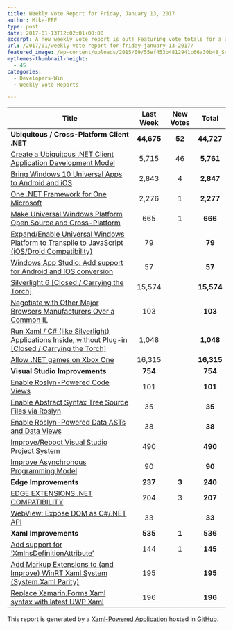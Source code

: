 ```yaml
---
title: Weekly Vote Report for Friday, January 13, 2017
author: Mike-EEE
type: post
date: 2017-01-13T12:02:01+00:00
excerpt: A new weekly vote report is out! Featuring vote totals for a Ubiquitous / Cross-Platform Client .NET (+52 New/44,727 Total), Visual Studio Improvements (+0 New/754 Total), Edge Improvements (+3 New/240 Total), and Xaml Improvements (+1 New/536 Total).
url: /2017/01/weekly-vote-report-for-friday-january-13-2017/
featured_image: /wp-content/uploads/2015/09/55ef453b4812941c66a30b48_Social-Profile-Thick-2561.png
mythemes-thumbnail-height:
  - 45
categories:
  - Developers-Win
  - Weekly Vote Reports

---
```

| Title                                                                                                    | Last Week  |      <span class="new">New Votes</span>      |   Total    |
| -------------------------------------------------------------------------------------------------------- |:----------:|:--------------------------------------------:|:----------:|
| **Ubiquitous / Cross-Platform Client .NET**                                                              | **44,675** | <span class="new"><strong>52</strong></span> | **44,727** |
| [Create a Ubiquitous .NET Client Application Development Model][1]                                       |   5,715    |         <span class="new">46</span>          | **5,761**  |
| [Bring Windows 10 Universal Apps to Android and iOS][2]                                                  |   2,843    |          <span class="new">4</span>          | **2,847**  |
| [One .NET Framework for One Microsoft][3]                                                                |   2,276    |          <span class="new">1</span>          | **2,277**  |
| [Make Universal Windows Platform Open Source and Cross-Platform][4]                                      |    665     |          <span class="new">1</span>          |  **666**   |
| [Expand/Enable Universal Windows Platform to Transpile to JavaScript (iOS/Droid Compatibility)][5]       |     79     |          <span class="new"></span>           |   **79**   |
| [Windows App Studio: Add support for Android and IOS conversion][6]                                      |     57     |          <span class="new"></span>           |   **57**   |
| [Silverlight 6 [Closed / Carrying the Torch]][7]                                                         |   15,574   |          <span class="new"></span>           | **15,574** |
| [Negotiate with Other Major Browsers Manufacturers Over a Common IL][8]                                  |    103     |          <span class="new"></span>           |  **103**   |
| [Run Xaml / C# (like Silverlight) Applications Inside, without Plug-in [Closed / Carrying the Torch]][9] |   1,048    |          <span class="new"></span>           | **1,048**  |
| [Allow .NET games on Xbox One][10]                                                                       |   16,315   |          <span class="new"></span>           | **16,315** |
| **Visual Studio Improvements**                                                                           |  **754**   |  <span class="new"><strong></strong></span>  |  **754**   |
| [Enable Roslyn-Powered Code Views][11]                                                                   |    101     |          <span class="new"></span>           |  **101**   |
| [Enable Abstract Syntax Tree Source Files via Roslyn][12]                                                |     35     |          <span class="new"></span>           |   **35**   |
| [Enable Roslyn-Powered Data ASTs and Data Views][13]                                                     |     38     |          <span class="new"></span>           |   **38**   |
| [Improve/Reboot Visual Studio Project System][14]                                                        |    490     |          <span class="new"></span>           |  **490**   |
| [Improve Asynchronous Programming Model][15]                                                             |     90     |          <span class="new"></span>           |   **90**   |
| **Edge Improvements**                                                                                    |  **237**   | <span class="new"><strong>3</strong></span>  |  **240**   |
| [EDGE EXTENSIONS .NET COMPATIBILITY][16]                                                                 |    204     |          <span class="new">3</span>          |  **207**   |
| [WebView: Expose DOM as C#/.NET API][17]                                                                 |     33     |          <span class="new"></span>           |   **33**   |
| **Xaml Improvements**                                                                                    |  **535**   | <span class="new"><strong>1</strong></span>  |  **536**   |
| [Add support for &#8216;XmlnsDefinitionAttribute&#8217;][18]                                             |    144     |          <span class="new">1</span>          |  **145**   |
| [Add Markup Extensions to (and Improve) WinRT Xaml System (System.Xaml Parity)][19]                      |    195     |          <span class="new"></span>           |  **195**   |
| [Replace Xamarin.Forms Xaml syntax with latest UWP Xaml][20]                                             |    196     |          <span class="new"></span>           |  **196**   |

This report is generated by a [Xaml-Powered Application][21] hosted in [GitHub][22].

 [1]: http://visualstudio.uservoice.com/forums/121579-visual-studio/suggestions/10027638-create-a-ubiquitous-net-client-application-develo
 [2]: https://visualstudio.uservoice.com/forums/121579-visual-studio-2015/suggestions/8912350-bring-windows-10-universal-apps-to-android-and-ios
 [3]: http://visualstudio.uservoice.com/forums/121579-visual-studio-2015/suggestions/4249140-one-net-framework-for-one-microsoft
 [4]: https://wpdev.uservoice.com/forums/110705-dev-platform/suggestions/7989744-make-universal-windows-platform-open-source-and-cr
 [5]: https://wpdev.uservoice.com/forums/110705-dev-platform/suggestions/7897380-expand-enable-universal-windows-platform-to-transp
 [6]: https://wpdev.uservoice.com/forums/216486-windows-app-studio/suggestions/9550647-add-support-for-andriod-and-ios-conversion
 [7]: http://visualstudio.uservoice.com/forums/121579-visual-studio/suggestions/3556619-silverlight-6
 [8]: https://wpdev.uservoice.com/forums/257854-microsoft-edge-developer/suggestions/11392869-negociate-with-other-major-browsers-maufacturers-o
 [9]: https://wpdev.uservoice.com/forums/257854-microsoft-edge-developer/suggestions/8022150-run-xaml-c-like-silverlight-applications-ins
 [10]: https://visualstudio.uservoice.com/forums/121579-visual-studio-2015/suggestions/4233646-allow-net-games-on-xbox-one
 [11]: http://visualstudio.uservoice.com/forums/121579-visual-studio/suggestions/10020390-enable-roslyn-powered-code-views
 [12]: http://visualstudio.uservoice.com/forums/121579-visual-studio-2015/suggestions/7066885-enable-abstract-syntax-tree-source-files-via-rosly
 [13]: http://visualstudio.uservoice.com/forums/121579-visual-studio/suggestions/10020525-enable-roslyn-powered-data-asts-and-data-views
 [14]: http://visualstudio.uservoice.com/forums/121579-visual-studio/suggestions/9347001-improve-reboot-visual-studio-project-system
 [15]: http://visualstudio.uservoice.com/forums/121579-visual-studio/suggestions/9126493-improve-asynchronous-programming-model
 [16]: https://wpdev.uservoice.com/forums/257854-microsoft-edge-developer/suggestions/9467958-edge-extensions-net-compatibility
 [17]: https://wpdev.uservoice.com/forums/110705-dev-platform/suggestions/9126583-webview-expose-dom-as-c-net-api
 [18]: https://wpdev.uservoice.com/forums/110705-universal-windows-platform/suggestions/9523650-add-support-for-xmlnsdefinitionattribute
 [19]: https://wpdev.uservoice.com/forums/110705-dev-platform/suggestions/7232264-add-markup-extensions-to-and-improve-winrt-xaml
 [20]: https://wpdev.uservoice.com/forums/110705-universal-windows-platform/suggestions/13279557-replace-xamarin-forms-xaml-syntax-with-latest-uwp
 [21]: https://imgflip.com/i/h6ho2
 [22]: https://github.com/DevelopersWin/VoteReporter